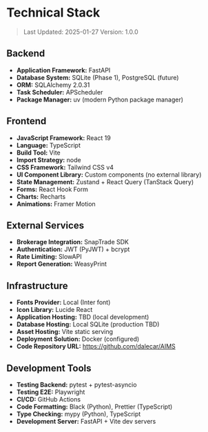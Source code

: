 # Technical Stack

> Last Updated: 2025-01-27
> Version: 1.0.0

## Backend

- **Application Framework:** FastAPI
- **Database System:** SQLite (Phase 1), PostgreSQL (future)
- **ORM:** SQLAlchemy 2.0.31
- **Task Scheduler:** APScheduler
- **Package Manager:** uv (modern Python package manager)

## Frontend

- **JavaScript Framework:** React 19
- **Language:** TypeScript
- **Build Tool:** Vite
- **Import Strategy:** node
- **CSS Framework:** Tailwind CSS v4
- **UI Component Library:** Custom components (no external library)
- **State Management:** Zustand + React Query (TanStack Query)
- **Forms:** React Hook Form
- **Charts:** Recharts
- **Animations:** Framer Motion

## External Services

- **Brokerage Integration:** SnapTrade SDK
- **Authentication:** JWT (PyJWT) + bcrypt
- **Rate Limiting:** SlowAPI
- **Report Generation:** WeasyPrint

## Infrastructure

- **Fonts Provider:** Local (Inter font)
- **Icon Library:** Lucide React
- **Application Hosting:** TBD (local development)
- **Database Hosting:** Local SQLite (production TBD)
- **Asset Hosting:** Vite static serving
- **Deployment Solution:** Docker (configured)
- **Code Repository URL:** https://github.com/dalecar/AIMS

## Development Tools

- **Testing Backend:** pytest + pytest-asyncio
- **Testing E2E:** Playwright
- **CI/CD:** GitHub Actions
- **Code Formatting:** Black (Python), Prettier (TypeScript)
- **Type Checking:** mypy (Python), TypeScript
- **Development Server:** FastAPI + Vite dev servers
